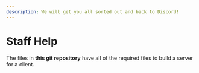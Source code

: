 ```yaml
---
description: We will get you all sorted out and back to Discord!
---
```


# Staff Help

The files in **this git repository** have all of the required files to build a server for a client.

